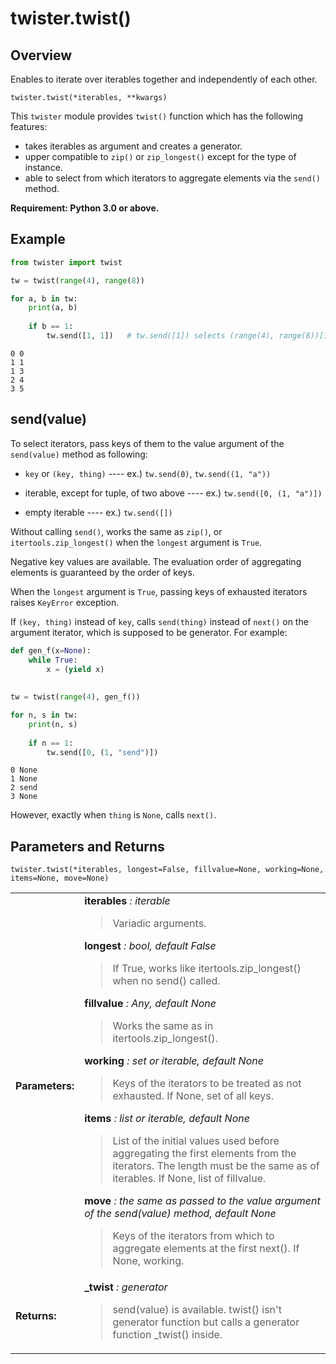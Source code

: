 # twister.twist()

## Overview

Enables to iterate over iterables together and independently of each other.  

    twister.twist(*iterables, **kwargs)

This `twister` module provides `twist()` function which has the following features:
  * takes iterables as argument and creates a generator.
  * upper compatible to `zip()` or `zip_longest()` except for the type of instance.
  * able to select from which iterators to aggregate elements via the `send()` method.

**Requirement: Python 3.0 or above.**

## Example

```python
from twister import twist

tw = twist(range(4), range(8))

for a, b in tw:
    print(a, b)
    
    if b == 1:
        tw.send([1, 1])   # tw.send([1]) selects (range(4), range(8))[1].

```

    0 0
    1 1
    1 3
    2 4
    3 5
    

## send(value)

To select iterators, pass keys of them to the value argument of the `send(value)` method as following:

  * `key` or `(key, thing)` ----  ex.) `tw.send(0)`, `tw.send((1, "a"))`
    
  * iterable, except for tuple, of two above ----  ex.) `tw.send([0, (1, "a")])`
    
  * empty iterable ---- ex.) `tw.send([])`

Without calling `send()`, works the same as `zip()`, or `itertools.zip_longest()` when the `longest` argument is `True`.

Negative key values are available. The evaluation order of aggregating elements is guaranteed by the order of keys. 

When the `longest` argument is `True`, passing keys of exhausted iterators raises `KeyError` exception.

If `(key, thing)` instead of `key`, calls `send(thing)` instead of `next()` on the argument iterator, which is supposed to be generator. For example:

```python
def gen_f(x=None):
    while True:
        x = (yield x)
        
        
tw = twist(range(4), gen_f())

for n, s in tw:
    print(n, s)
    
    if n == 1:
        tw.send([0, (1, "send")])
```

    0 None
    1 None
    2 send
    3 None


However, exactly when `thing` is `None`, calls `next()`.


## Parameters and Returns

    twister.twist(*iterables, longest=False, fillvalue=None, working=None, items=None, move=None)

<table>
  <tbody>
    <tr>
      <td>
          <b>Parameters:</b>
      </td>
      <td align="left">
          <b>iterables</b><i> : iterable</i><br>
          <blockquote>
              Variadic arguments.<br>
          </blockquote>
          <b>longest</b><i> : bool, default False</i><br>
          <blockquote>
              If True, works like itertools.zip_longest() when no send() called.<br>
          </blockquote>
          <b>fillvalue</b><i> : Any, default None</i><br>
          <blockquote>
              Works the same as in itertools.zip_longest().
          </blockquote>
          <b>working</b><i> : set or iterable, default None</i><br>
          <blockquote>
              Keys of the iterators to be treated as not exhausted. If None, set of all keys.
          </blockquote>
          <b>items</b><i> : list or iterable, default None</i><br>
          <blockquote>
              List of the initial values used before aggregating the first elements from the iterators. The length must be the same as of iterables. If None, list of fillvalue.
          </blockquote>
          <b>move</b><i> : the same as passed to the value argument of the send(value) method, default None</i><br>
          <blockquote>
              Keys of the iterators from which to aggregate elements at the first next(). If None, working.
          </blockquote>
      </td>
    </tr>
    <tr>
      <td>
          <b>Returns:</b>
      </td>
      <td align="left">
          <b>_twist</b><i> : generator</i><br>
          <blockquote>
              send(value) is available. twist() isn't generator function but calls a generator function _twist() inside.
          </blockquote>
      </td>
    </tr>
  </tbody>
</table>

